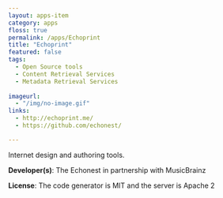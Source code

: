 ```yaml
---
layout: apps-item
category: apps
floss: true
permalink: /apps/Echoprint
title: "Echoprint"
featured: false
tags:
  - Open Source tools
  - Content Retrieval Services
  - Metadata Retrieval Services
  
imageurl:
  - "/img/no-image.gif"
links:
  - http://echoprint.me/
  - https://github.com/echonest/

---
```

Internet design and authoring tools.

**Developer(s)**: The Echonest in partnership with MusicBrainz

**License**: The code generator is MIT and the server is Apache 2

